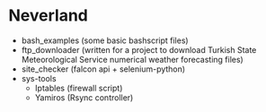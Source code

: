 Neverland
=========

- bash_examples (some basic bashscript files)
- ftp_downloader (written for a project to download Turkish State Meteorological Service numerical weather forecasting files)
- site_checker (falcon api + selenium-python)
- sys-tools
  - Iptables (firewall script)
  - Yamiros (Rsync controller)
